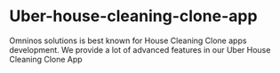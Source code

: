 # Uber-house-cleaning-clone-app
Omninos solutions is best known for House Cleaning Clone apps development. We provide a lot of advanced features in our Uber House Cleaning Clone App
